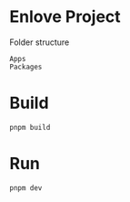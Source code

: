 # Enlove Project

Folder structure

```
Apps
Packages
```

# Build

```
pnpm build
```

# Run

```
pnpm dev
```
